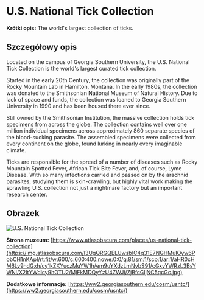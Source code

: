 # U.S. National Tick Collection

**Krótki opis:**
The world's largest collection of ticks.

## Szczegółowy opis

Located on the campus of Georgia Southern University, the U.S. National Tick Collection is the world's largest curated tick collection.

Started in the early 20th Century, the collection was originally part of the Rocky Mountain Lab in Hamilton, Montana. In the early 1980s, the collection was donated to the Smithsonian National Museum of Natural History. Due to lack of space and funds, the collection was loaned to Georgia Southern University in 1990 and has been housed there ever since.

Still owned by the Smithsonian Institution, the massive collection holds tick specimens from across the globe. The collection contains well over one million individual specimens across approximately 860 separate species of the blood-sucking parasite. The assembled specimens were collected from every continent on the globe, found lurking in nearly every imaginable climate.

Ticks are responsible for the spread of a number of diseases such as Rocky Mountain Spotted Fever, African Tick Bite Fever, and, of course, Lyme Disease. With so many infections carried and passed on by the arachnid parasites, studying them is skin-crawling, but highly vital work making the sprawling U.S. collection not just a nightmare factory but an important research center.

## Obrazek

![U.S. National Tick Collection](https://img.atlasobscura.com/I3UgQRGQELUwsbIC4q31E7NGHMuIOyw6PobCH1nKApI/rt:fit/w:600/c:600:400:nowe:0:0/q:81/sm:1/scp:1/ar:1/aHR0cHM6Ly9hdGxh/cy1kZXYuczMuYW1h/em9uYXdzLmNvbS91/cGxvYWRzL3BsYWNl/X2ltYWdlcy9hOTU2/MjFkMDQyYzU4ZWJj/ZjBfcGljNC5qcGc.jpg)

**Strona muzeum:** [https://www.atlasobscura.com/places/us-national-tick-collection](https://img.atlasobscura.com/I3UgQRGQELUwsbIC4q31E7NGHMuIOyw6PobCH1nKApI/rt:fit/w:600/c:600:400:nowe:0:0/q:81/sm:1/scp:1/ar:1/aHR0cHM6Ly9hdGxh/cy1kZXYuczMuYW1h/em9uYXdzLmNvbS91/cGxvYWRzL3BsYWNl/X2ltYWdlcy9hOTU2/MjFkMDQyYzU4ZWJj/ZjBfcGljNC5qcGc.jpg)

**Dodatkowe informacje:** [https://ww2.georgiasouthern.edu/cosm/usntc/](https://ww2.georgiasouthern.edu/cosm/usntc/)

